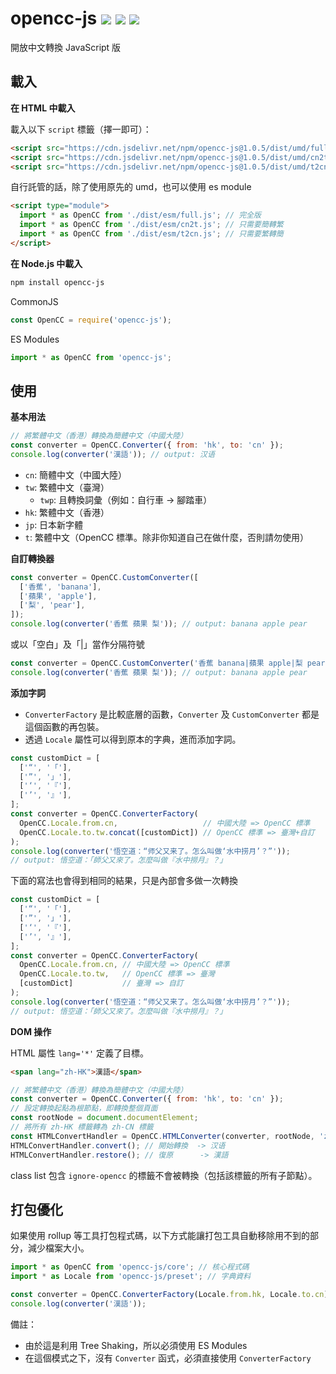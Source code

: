 # opencc-js [![](https://badge.fury.io/js/opencc-js.svg)](https://www.npmjs.com/package/opencc-js) [![](https://github.com/nk2028/opencc-js/workflows/Test/badge.svg)](https://github.com/nk2028/opencc-js/actions?query=workflow%3ATest) [![](https://data.jsdelivr.com/v1/package/npm/opencc-js/badge)](https://www.jsdelivr.com/package/npm/opencc-js)

開放中文轉換 JavaScript 版

## 載入

**在 HTML 中載入**

載入以下 `script` 標籤（擇一即可）：

```html
<script src="https://cdn.jsdelivr.net/npm/opencc-js@1.0.5/dist/umd/full.js"></script>     <!-- 完全版 -->
<script src="https://cdn.jsdelivr.net/npm/opencc-js@1.0.5/dist/umd/cn2t.js"></script>     <!-- 只需要簡轉繁時 -->
<script src="https://cdn.jsdelivr.net/npm/opencc-js@1.0.5/dist/umd/t2cn.js"></script>     <!-- 只需要繁轉簡時 -->
```

自行託管的話，除了使用原先的 umd，也可以使用 es module

```html
<script type="module">
  import * as OpenCC from './dist/esm/full.js'; // 完全版
  import * as OpenCC from './dist/esm/cn2t.js'; // 只需要簡轉繁
  import * as OpenCC from './dist/esm/t2cn.js'; // 只需要繁轉簡
</script>
```

**在 Node.js 中載入**

```sh
npm install opencc-js
```

CommonJS

```javascript
const OpenCC = require('opencc-js');
```

ES Modules

```javascript
import * as OpenCC from 'opencc-js';
```

## 使用

**基本用法**

```javascript
// 將繁體中文（香港）轉換為簡體中文（中國大陸）
const converter = OpenCC.Converter({ from: 'hk', to: 'cn' });
console.log(converter('漢語')); // output: 汉语
```

- `cn`: 簡體中文（中國大陸）
- `tw`: 繁體中文（臺灣）
    - `twp`: 且轉換詞彙（例如：自行車 -> 腳踏車）
- `hk`: 繁體中文（香港）
- `jp`: 日本新字體
- `t`: 繁體中文（OpenCC 標準。除非你知道自己在做什麼，否則請勿使用）

**自訂轉換器**

```javascript
const converter = OpenCC.CustomConverter([
  ['香蕉', 'banana'],
  ['蘋果', 'apple'],
  ['梨', 'pear'],
]);
console.log(converter('香蕉 蘋果 梨')); // output: banana apple pear
```

或以「空白」及「|」當作分隔符號

```javascript
const converter = OpenCC.CustomConverter('香蕉 banana|蘋果 apple|梨 pear');
console.log(converter('香蕉 蘋果 梨')); // output: banana apple pear
```

**添加字詞**

* `ConverterFactory` 是比較底層的函數，`Converter` 及 `CustomConverter` 都是這個函數的再包裝。
* 透過 `Locale` 屬性可以得到原本的字典，進而添加字詞。

```javascript
const customDict = [
  ['“', '「'],
  ['”', '」'],
  ['‘', '『'],
  ['’', '』'],
];
const converter = OpenCC.ConverterFactory(
  OpenCC.Locale.from.cn,                   // 中國大陸 => OpenCC 標準
  OpenCC.Locale.to.tw.concat([customDict]) // OpenCC 標準 => 臺灣+自訂
);
console.log(converter('悟空道：“师父又来了。怎么叫做‘水中捞月’？”'));
// output: 悟空道：「師父又來了。怎麼叫做『水中撈月』？」
```

下面的寫法也會得到相同的結果，只是內部會多做一次轉換

```javascript
const customDict = [
  ['“', '「'],
  ['”', '」'],
  ['‘', '『'],
  ['’', '』'],
];
const converter = OpenCC.ConverterFactory(
  OpenCC.Locale.from.cn, // 中國大陸 => OpenCC 標準
  OpenCC.Locale.to.tw,   // OpenCC 標準 => 臺灣
  [customDict]           // 臺灣 => 自訂
);
console.log(converter('悟空道：“师父又来了。怎么叫做‘水中捞月’？”'));
// output: 悟空道：「師父又來了。怎麼叫做『水中撈月』？」
```

**DOM 操作**

HTML 屬性 `lang='*'` 定義了目標。

```html
<span lang="zh-HK">漢語</span>
```

```javascript
// 將繁體中文（香港）轉換為簡體中文（中國大陸）
const converter = OpenCC.Converter({ from: 'hk', to: 'cn' });
// 設定轉換起點為根節點，即轉換整個頁面
const rootNode = document.documentElement;
// 將所有 zh-HK 標籤轉為 zh-CN 標籤
const HTMLConvertHandler = OpenCC.HTMLConverter(converter, rootNode, 'zh-HK', 'zh-CN');
HTMLConvertHandler.convert(); // 開始轉換  -> 汉语
HTMLConvertHandler.restore(); // 復原      -> 漢語
```

class list 包含 `ignore-opencc` 的標籤不會被轉換（包括該標籤的所有子節點）。

## 打包優化

如果使用 rollup 等工具打包程式碼，以下方式能讓打包工具自動移除用不到的部分，減少檔案大小。

```javascript
import * as OpenCC from 'opencc-js/core'; // 核心程式碼
import * as Locale from 'opencc-js/preset'; // 字典資料

const converter = OpenCC.ConverterFactory(Locale.from.hk, Locale.to.cn);
console.log(converter('漢語'));
```

備註：

* 由於這是利用 Tree Shaking，所以必須使用 ES Modules
* 在這個模式之下，沒有 `Converter` 函式，必須直接使用 `ConverterFactory`
